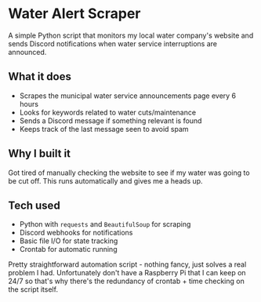 # Water Alert Scraper

A simple Python script that monitors my local water company's website and sends Discord notifications when water service interruptions are announced.

## What it does

- Scrapes the municipal water service announcements page every 6 hours
- Looks for keywords related to water cuts/maintenance
- Sends a Discord message if something relevant is found
- Keeps track of the last message seen to avoid spam

## Why I built it

Got tired of manually checking the website to see if my water was going to be cut off. This runs automatically and gives me a heads up.

## Tech used

- Python with `requests` and `BeautifulSoup` for scraping
- Discord webhooks for notifications
- Basic file I/O for state tracking
- Crontab for automatic running

Pretty straightforward automation script - nothing fancy, just solves a real problem I had.
Unfortunately don't have a Raspberry Pi that I can keep on 24/7 so that's why there's the redundancy of crontab + time checking on the script itself.
